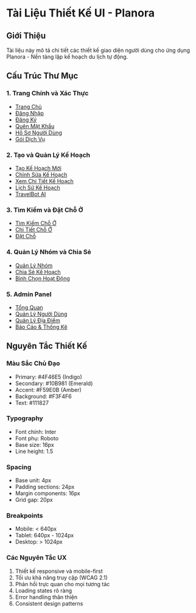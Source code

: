 # Tài Liệu Thiết Kế UI - Planora

## Giới Thiệu
Tài liệu này mô tả chi tiết các thiết kế giao diện người dùng cho ứng dụng Planora - Nền tảng lập kế hoạch du lịch tự động.

## Cấu Trúc Thư Mục

### 1. Trang Chính và Xác Thực
- [Trang Chủ](./main/home.md)
- [Đăng Nhập](./main/login.md)
- [Đăng Ký](./main/register.md)
- [Quên Mật Khẩu](./main/forgot-password.md)
- [Hồ Sơ Người Dùng](./main/user-profile.md)
- [Gói Dịch Vụ](./main/pricing.md)

### 2. Tạo và Quản Lý Kế Hoạch
- [Tạo Kế Hoạch Mới](./planner/create-plan.md)
- [Chỉnh Sửa Kế Hoạch](./planner/edit-plan.md)
- [Xem Chi Tiết Kế Hoạch](./planner/plan-details.md)
- [Lịch Sử Kế Hoạch](./planner/plan-history.md)
- [TravelBot AI](./planner/travel-bot.md)

### 3. Tìm Kiếm và Đặt Chỗ Ở
- [Tìm Kiếm Chỗ Ở](./booking/search-accommodation.md)
- [Chi Tiết Chỗ Ở](./booking/accommodation-details.md)
- [Đặt Chỗ](./booking/booking-process.md)

### 4. Quản Lý Nhóm và Chia Sẻ
- [Quản Lý Nhóm](./group/group-management.md)
- [Chia Sẻ Kế Hoạch](./group/plan-sharing.md)
- [Bình Chọn Hoạt Động](./group/activity-voting.md)

### 5. Admin Panel
- [Tổng Quan](./admin/dashboard.md)
- [Quản Lý Người Dùng](./admin/user-management.md)
- [Quản Lý Địa Điểm](./admin/location-management.md)
- [Báo Cáo & Thống Kê](./admin/reports.md)

## Nguyên Tắc Thiết Kế

### Màu Sắc Chủ Đạo
- Primary: #4F46E5 (Indigo)
- Secondary: #10B981 (Emerald)
- Accent: #F59E0B (Amber)
- Background: #F3F4F6
- Text: #111827

### Typography
- Font chính: Inter
- Font phụ: Roboto
- Base size: 16px
- Line height: 1.5

### Spacing
- Base unit: 4px
- Padding sections: 24px
- Margin components: 16px
- Grid gap: 20px

### Breakpoints
- Mobile: < 640px
- Tablet: 640px - 1024px
- Desktop: > 1024px

### Các Nguyên Tắc UX
1. Thiết kế responsive và mobile-first
2. Tối ưu khả năng truy cập (WCAG 2.1)
3. Phản hồi trực quan cho mọi tương tác
4. Loading states rõ ràng
5. Error handling thân thiện
6. Consistent design patterns